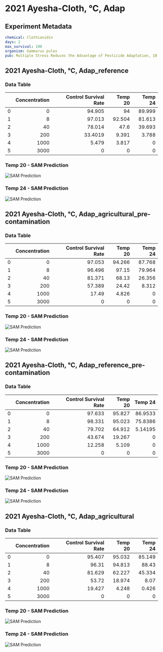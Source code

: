 # 2021 Ayesha-Cloth, °C, Adap

## Experiment Metadata

```yaml
chemical: Clothianidin
days: 2
max_survival: 100
organism: Gammarus pulex
pub: Multiple Stress Reduces the Advantage of Pesticide Adaptation, 10.1021/acs.est.1c02669

```


## 2021 Ayesha-Cloth, °C, Adap_reference

### Data Table

|    |   Concentration |   Control Survival Rate |   Temp 20 |   Temp 24 |
|---:|----------------:|------------------------:|----------:|----------:|
|  0 |               0 |                 94.905  |    94     |    89.999 |
|  1 |               8 |                 97.013  |    92.504 |    81.613 |
|  2 |              40 |                 78.014  |    47.6   |    39.693 |
|  3 |             200 |                 33.4019 |     9.391 |     3.788 |
|  4 |            1000 |                  5.479  |     3.817 |     0     |
|  5 |            3000 |                  0      |     0     |     0     |

### Temp 20 - SAM Prediction

![SAM Prediction](../imgs/sam_predictions/2021_Ayesha-Cloth,_°C,_Adap_reference_Temp_20.png)
### Temp 24 - SAM Prediction

![SAM Prediction](../imgs/sam_predictions/2021_Ayesha-Cloth,_°C,_Adap_reference_Temp_24.png)


## 2021 Ayesha-Cloth, °C, Adap_agricultural_pre-contamination

### Data Table

|    |   Concentration |   Control Survival Rate |   Temp 20 |   Temp 24 |
|---:|----------------:|------------------------:|----------:|----------:|
|  0 |               0 |                  97.053 |    94.266 |    87.768 |
|  1 |               8 |                  96.496 |    97.15  |    79.964 |
|  2 |              40 |                  81.371 |    68.13  |    26.356 |
|  3 |             200 |                  57.389 |    24.42  |     8.312 |
|  4 |            1000 |                  17.49  |     4.826 |     0     |
|  5 |            3000 |                   0     |     0     |     0     |

### Temp 20 - SAM Prediction

![SAM Prediction](../imgs/sam_predictions/2021_Ayesha-Cloth,_°C,_Adap_agricultural_pre-contamination_Temp_20.png)
### Temp 24 - SAM Prediction

![SAM Prediction](../imgs/sam_predictions/2021_Ayesha-Cloth,_°C,_Adap_agricultural_pre-contamination_Temp_24.png)


## 2021 Ayesha-Cloth, °C, Adap_reference_pre-contamination

### Data Table

|    |   Concentration |   Control Survival Rate |   Temp 20 |   Temp 24 |
|---:|----------------:|------------------------:|----------:|----------:|
|  0 |               0 |                  97.633 |    95.827 |  86.9533  |
|  1 |               8 |                  98.331 |    95.023 |  75.8386  |
|  2 |              40 |                  79.702 |    64.912 |   5.14195 |
|  3 |             200 |                  43.674 |    19.267 |   0       |
|  4 |            1000 |                  12.258 |     5.109 |   0       |
|  5 |            3000 |                   0     |     0     |   0       |

### Temp 20 - SAM Prediction

![SAM Prediction](../imgs/sam_predictions/2021_Ayesha-Cloth,_°C,_Adap_reference_pre-contamination_Temp_20.png)
### Temp 24 - SAM Prediction

![SAM Prediction](../imgs/sam_predictions/2021_Ayesha-Cloth,_°C,_Adap_reference_pre-contamination_Temp_24.png)


## 2021 Ayesha-Cloth, °C, Adap_agricultural

### Data Table

|    |   Concentration |   Control Survival Rate |   Temp 20 |   Temp 24 |
|---:|----------------:|------------------------:|----------:|----------:|
|  0 |               0 |                  95.407 |    95.032 |    85.149 |
|  1 |               8 |                  96.31  |    94.813 |    88.43  |
|  2 |              40 |                  81.629 |    62.227 |    45.334 |
|  3 |             200 |                  53.72  |    18.974 |     8.07  |
|  4 |            1000 |                  19.427 |     4.248 |     0.426 |
|  5 |            3000 |                   0     |     0     |     0     |

### Temp 20 - SAM Prediction

![SAM Prediction](../imgs/sam_predictions/2021_Ayesha-Cloth,_°C,_Adap_agricultural_Temp_20.png)
### Temp 24 - SAM Prediction

![SAM Prediction](../imgs/sam_predictions/2021_Ayesha-Cloth,_°C,_Adap_agricultural_Temp_24.png)
